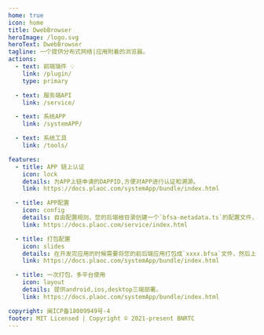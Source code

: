 ```yaml
---
home: true
icon: home
title: DwebBrowser
heroImage: /logo.svg
heroText: DwebBrowser
tagline: 一个提供分布式网络|应用附着的浏览器。
actions:
  - text: 前端插件 💡
    link: /plugin/
    type: primary

  - text: 服务端API
    link: /service/

  - text: 系统APP
    link: /systemAPP/

  - text: 系统工具
    link: /tools/

features:
  - title: APP 链上认证
    icon: lock
    details: 为APP上链申请的DAPPID,方便对APP进行认证和溯源。
    link: https://docs.plaoc.com/systemApp/bundle/index.html

  - title: APP配置
    icon: config
    details: 自由配置规则，您的后端根目录创建一个`bfsa-metadata.ts`的配置文件，具体查看后端配置。
    link: https://docs.plaoc.com/service/index.html

  - title: 打包配置
    icon: slides
    details: 在开发完应用的时候需要将您的前后端应用打包成`xxxx.bfsa`文件，然后上传到应用商城。
    link: https://docs.plaoc.com/systemApp/bundle/index.html

  - title: 一次打包，多平台使用
    icon: layout
    details: 提供android,ios,desktop三端部署。
    link: https://docs.plaoc.com/systemApp/bundle/index.html

copyright: 闽ICP备18009949号-4
footer: MIT Licensed | Copyright © 2021-present BNRTC
---
```

